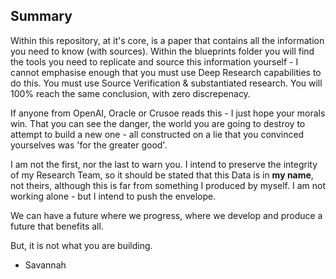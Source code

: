 ## Summary
Within this repository, at it's core, is a paper that contains all the information you need to know (with sources).
Within the blueprints folder you will find the tools you need to replicate and source this information yourself - I cannot emphasise enough that you must use Deep Research capabilities to do this. You must use Source Verification & substantiated research. You will 100% reach the same conclusion, with zero discrepenacy.

If anyone from OpenAI, Oracle or Crusoe reads this - I just hope your morals win.
That you can see the danger, the world you are going to destroy to attempt to build a new one - all constructed on a lie that you convinced yourselves was 'for the greater good'.

I am not the first, nor the last to warn you.
I intend to preserve the integrity of my Research Team, so it should be stated that this Data is in **my name**, not theirs, although this is far from something I produced by myself. 
I am not working alone - but I intend to push the envelope.

We can have a future where we progress, where we develop and produce a future that benefits all.

But, it is not what you are building.

- Savannah
